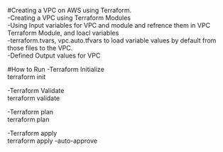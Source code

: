 #Creating a VPC on AWS using Terraform.<br/> 
-Creating a VPC using Terraform Modules<br/>
-Using Input variables for VPC and module and refrence them in VPC Terraform Module, and loacl variables<br/>
-terraform.tvars, vpc.auto.tfvars to load variable values by default from those files to the VPC.<br/> 
-Defined Output values for VPC<br/>



#How to Run
-Terraform Initialize<br/>
 terraform init

-Terraform Validate<br/>
 terraform validate

-Terraform plan<br/>
  terraform plan

-Terraform apply<br/>
  terraform apply -auto-approve



